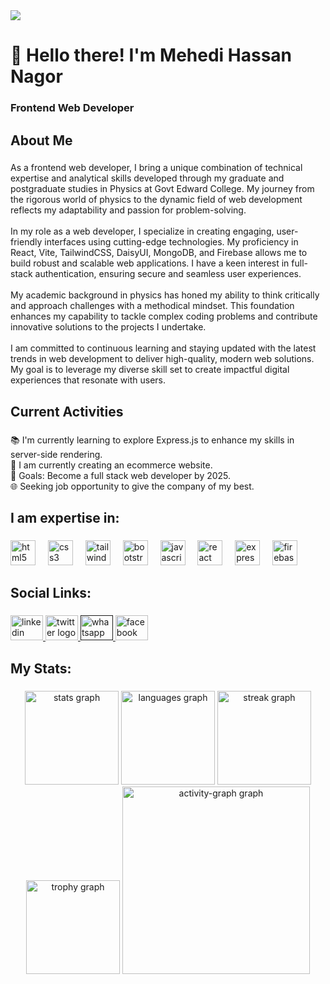 
<img src="https://i.postimg.cc/kMKpvhpD/httpsmehedi-hassan-netlify-app-2.png" />

<h1 align="left">👋 Hello there! I'm Mehedi Hassan Nagor</h1>

###

<h3 align="left">Frontend Web Developer</h3>

###

<h2 align="left">About Me</h2>

###

<p align="left">As a frontend web developer, I bring a unique combination of technical expertise and analytical skills developed through my graduate and postgraduate studies in Physics at Govt Edward College. My journey from the rigorous world of physics to the dynamic field of web development reflects my adaptability and passion for problem-solving.<br><br>In my role as a web developer, I specialize in creating engaging, user-friendly interfaces using cutting-edge technologies. My proficiency in React, Vite, TailwindCSS, DaisyUI, MongoDB, and Firebase allows me to build robust and scalable web applications. I have a keen interest in full-stack authentication, ensuring secure and seamless user experiences.<br><br>My academic background in physics has honed my ability to think critically and approach challenges with a methodical mindset. This foundation enhances my capability to tackle complex coding problems and contribute innovative solutions to the projects I undertake.<br><br>I am committed to continuous learning and staying updated with the latest trends in web development to deliver high-quality, modern web solutions. My goal is to leverage my diverse skill set to create impactful digital experiences that resonate with users.</p>

###

<h2 align="left">Current Activities</h2>

###

<p align="left">📚 I'm currently learning to explore Express.js to enhance my skills in server-side     rendering.<br>🌟 I am currently creating an ecommerce website.<br>🎯 Goals:  Become a full stack web developer by 2025.<br>🌐 Seeking job opportunity to give the company of my best.</p>

###

<h2 align="left">I am expertise in:</h2>

###

<div align="left">
  <img src="https://skillicons.dev/icons?i=html" height="40" alt="html5 logo"  />
  <img width="12" />
  <img src="https://skillicons.dev/icons?i=css" height="40" alt="css3 logo"  />
  <img width="12" />
  <img src="https://skillicons.dev/icons?i=tailwind" height="40" alt="tailwindcss logo"  />
  <img width="12" />
  <img src="https://cdn.jsdelivr.net/gh/devicons/devicon/icons/bootstrap/bootstrap-original.svg" height="40" alt="bootstrap logo"  />
  <img width="12" />
  <img src="https://skillicons.dev/icons?i=js" height="40" alt="javascript logo"  />
  <img width="12" />
  <img src="https://skillicons.dev/icons?i=react" height="40" alt="react logo"  />
  <img width="12" />
  <img src="https://skillicons.dev/icons?i=express" height="40" alt="express logo"  />
  <img width="12" />
  <img src="https://skillicons.dev/icons?i=firebase" height="40" alt="firebase logo"  />
</div>

###

<h2 align="left">Social Links:</h2>

###

<div align="left">
  <a href="https://www.linkedin.com/in/developernagor" target="_blank">
    <img src="https://raw.githubusercontent.com/maurodesouza/profile-readme-generator/master/src/assets/icons/social/linkedin/default.svg" width="52" height="40" alt="linkedin logo"  />
  </a>
  <a href="https://x.com/dev_nagor" target="_blank">
    <img src="https://raw.githubusercontent.com/maurodesouza/profile-readme-generator/master/src/assets/icons/social/twitter/default.svg" width="52" height="40" alt="twitter logo"  />
  </a>
  <a href="" target="_blank">
    <img src="https://raw.githubusercontent.com/maurodesouza/profile-readme-generator/master/src/assets/icons/social/whatsapp/default.svg" width="52" height="40" alt="whatsapp logo"  />
  </a>
  <a href="https://www.facebook.com/md.mehedi.hasan.nagor" target="_blank">
    <img src="https://raw.githubusercontent.com/maurodesouza/profile-readme-generator/master/src/assets/icons/social/facebook/default.svg" width="52" height="40" alt="facebook logo"  />
  </a>
</div>

###

<h2 align="left">My Stats:</h2>

###

<div align="center">
  <img src="https://github-readme-stats.vercel.app/api?username=developernagor&hide_title=false&hide_rank=false&show_icons=true&include_all_commits=true&count_private=true&disable_animations=false&theme=dracula&locale=en&hide_border=false&order=1" height="150" alt="stats graph"  />
  <img src="https://github-readme-stats.vercel.app/api/top-langs?username=developernagor&locale=en&hide_title=false&layout=compact&card_width=320&langs_count=5&theme=dracula&hide_border=false&order=2" height="150" alt="languages graph"  />
  <img src="https://streak-stats.demolab.com?user=developernagor&locale=en&mode=daily&theme=dracula&hide_border=false&border_radius=5&order=3" height="150" alt="streak graph"  />
  <img src="https://github-profile-trophy.vercel.app?username=developernagor&theme=dracula&column=-1&row=1&margin-w=8&margin-h=8&no-bg=false&no-frame=false&order=4" height="150" alt="trophy graph"  />
  <img src="https://github-readme-activity-graph.vercel.app/graph?username=developernagor&radius=16&theme=react&area=true&order=5" height="300" alt="activity-graph graph"  />
</div>

###
